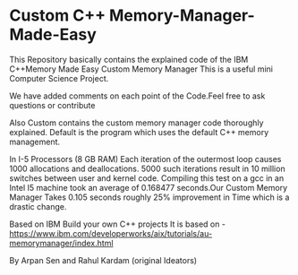 # Custom C++ Memory-Manager-Made-Easy
This Repository basically contains the explained code of the IBM C++Memory Made Easy Custom Memory Manager
This is a useful mini Computer Science Project.

We have added comments on each point of the Code.Feel free to ask questions or contribute

Also Custom contains the custom memory manager code thoroughly explained.
Default is the program which uses the default C++ memory management.

In I-5 Processors (8 GB RAM) 
Each iteration of the outermost loop causes 1000 allocations and deallocations. 5000 such iterations result in 10 million switches between user and kernel code. Compiling this test on a gcc  in an Intel I5 machine took an average of 0.168477 seconds.Our Custom Memory Manager Takes 0.105 seconds roughly 25% improvement in Time which is a drastic change.






Based on IBM Build your own C++ projects
It is based on - https://www.ibm.com/developerworks/aix/tutorials/au-memorymanager/index.html

By
Arpan Sen and Rahul Kardam (original Ideators)
